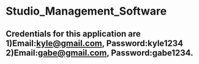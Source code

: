 # Studio_Management_Software
## Credentials for this application are 1)Email:kyle@gmail.com, Password:kyle1234 2)Email:gabe@gmail.com, Password:gabe1234.
